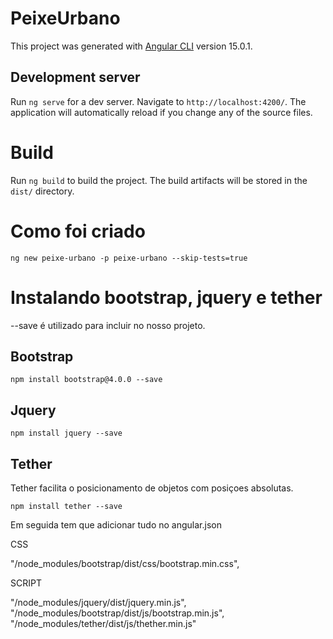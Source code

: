 # PeixeUrbano

This project was generated with [Angular CLI](https://github.com/angular/angular-cli) version 15.0.1.

## Development server

Run `ng serve` for a dev server. Navigate to `http://localhost:4200/`. The application will automatically reload if you change any of the source files.

# Build
Run `ng build` to build the project. The build artifacts will be stored in the `dist/` directory.

# Como foi criado

```
ng new peixe-urbano -p peixe-urbano --skip-tests=true
```

# Instalando bootstrap, jquery e tether

--save é utilizado para incluir no nosso projeto.

## Bootstrap

```
npm install bootstrap@4.0.0 --save
```

## Jquery

```
npm install jquery --save
```

## Tether

Tether facilita o posicionamento de objetos com posiçoes absolutas.

```
npm install tether --save
```

Em seguida tem que adicionar tudo no angular.json

CSS

"/node_modules/bootstrap/dist/css/bootstrap.min.css",

SCRIPT

"/node_modules/jquery/dist/jquery.min.js",
              "/node_modules/bootstrap/dist/js/bootstrap.min.js",
              "/node_modules/tether/dist/js/thether.min.js"